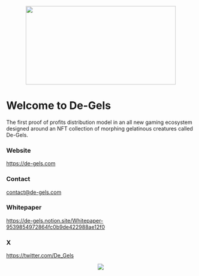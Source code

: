 <p align="center">
  <img src="https://github.com/orgs/Degels/projects/1/assets/35517586/4eadcd0d-68fb-42bd-8e14-161188ab33db" width="400" height="210"/>
</p>

# Welcome to De-Gels
The first proof of profits distribution model in an all new gaming ecosystem designed around an NFT collection of morphing gelatinous creatures called De-Gels.

### Website 
https://de-gels.com

### Contact
contact@de-gels.com

### Whitepaper
https://de-gels.notion.site/Whitepaper-9539854972864fc0b9de422988ae12f0

### X
https://twitter.com/De_Gels

<p align="center">
  <img src="https://github.com/Degels/.github/assets/35517586/1650909f-8ac5-4c66-bf5b-146a27be46a8"/>
</p>
